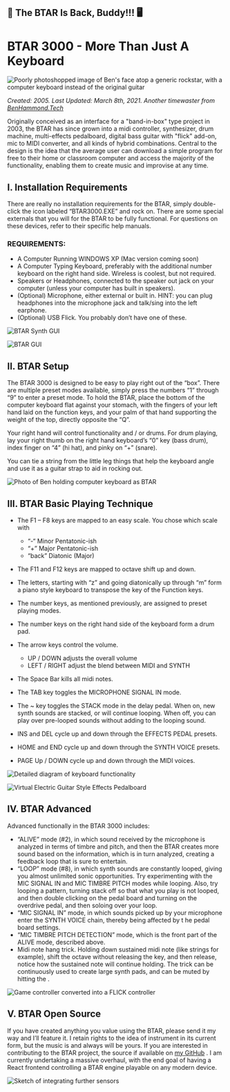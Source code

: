 ## 🎸 The BTAR Is Back, Buddy!!! 🖥️

# BTAR 3000 - More Than Just A Keyboard

![Poorly photoshopped image of Ben's face atop a generic rockstar, with a computer keyboard instead of the original guitar](https://cdn.hashnode.com/res/hashnode/image/upload/v1617300395913/SgDjJ0snW.jpeg)

_Created: 2005. Last Updated: March 8th, 2021. Another timewaster from [BenHammond.Tech](http://benhammond.tech)_

Originally conceived as an interface for a "band-in-box" type project in 2003, the BTAR has since grown into a midi controller, synthesizer, drum machine, multi-effects pedalboard, digital bass guitar with "flick" add-on, mic to MIDI converter, and all kinds of hybrid combinations. Central to the design is the idea that the average user can download a simple program for free to their home or classroom computer and access the majority of the functionality, enabling them to create music and improvise at any time.

## I. Installation Requirements

There are really no installation requirements for the BTAR, simply double-click the icon labeled “BTAR3000.EXE” and rock on. There are some special externals that you will for the BTAR to be fully functional. For questions on these devices, refer to their specific help manuals.

### REQUIREMENTS:

- A Computer Running WINDOWS XP (Mac version coming soon)
- A Computer Typing Keyboard, preferably with the additional number keyboard on the right hand side. Wireless is coolest, but not required.
- Speakers or Headphones, connected to the speaker out jack on your computer (unless your computer has built in speakers).
- (Optional) Microphone, either external or built in. HINT: you can plug headphones into the microphone jack and talk/sing into the left earphone.
- (Optional) USB Flick. You probably don’t have one of these.

![BTAR Synth GUI](https://cdn.hashnode.com/res/hashnode/image/upload/v1617300430950/FyD6z0Wxd.gif)

![BTAR GUI](https://cdn.hashnode.com/res/hashnode/image/upload/v1617300456939/JU1eqXJKd.gif)

## II. BTAR Setup

The BTAR 3000 is designed to be easy to play right out of the “box”. There are multiple preset modes available, simply press the numbers “1” through “9” to enter a preset mode. To hold the BTAR, place the bottom of the computer keyboard flat against your stomach, with the fingers of your left hand laid on the function keys, and your palm of that hand supporting the weight of the top, directly opposite the “Q”.

Your right hand will control functionality and / or drums. For drum playing, lay your right thumb on the right hand keyboard’s “0” key (bass drum), index finger on “4” (hi hat), and pinky on “+” (snare).

You can tie a string from the little leg things that help the keyboard angle and use it as a guitar strap to aid in rocking out.

![Photo of Ben holding computer keyboard as BTAR](https://cdn.hashnode.com/res/hashnode/image/upload/v1617300482819/KD7gk3xbh.jpeg)

## III. BTAR Basic Playing Technique

- The F1 – F8 keys are mapped to an easy scale. You chose which scale with

  - “-“ Minor Pentatonic-ish
  - “+” Major Pentatonic-ish
  - “back” Diatonic (Major)

- The F11 and F12 keys are mapped to octave shift up and down.

- The letters, starting with “z” and going diatonically up through “m” form a piano style keyboard to transpose the key of the Function keys.

- The number keys, as mentioned previously, are assigned to preset playing modes.

- The number keys on the right hand side of the keyboard form a drum pad.

- The arrow keys control the volume.

  - UP / DOWN adjusts the overall volume
  - LEFT / RIGHT adjust the blend between MIDI and SYNTH

- The Space Bar kills all midi notes.

- The TAB key toggles the MICROPHONE SIGNAL IN mode.

- The ~ key toggles the STACK mode in the delay pedal. When on, new synth sounds are stacked, or will continue looping. When off, you can play over pre-looped sounds without adding to the looping sound.

- INS and DEL cycle up and down through the EFFECTS PEDAL presets.

- HOME and END cycle up and down through the SYNTH VOICE presets.

- PAGE Up / DOWN cycle up and down through the MIDI voices.

![Detailed diagram of keyboard functionality](https://cdn.hashnode.com/res/hashnode/image/upload/v1617300509620/h1v_KhEd2.gif)

![Virtual Electric Guitar Style Effects Pedalboard](https://cdn.hashnode.com/res/hashnode/image/upload/v1617300533937/W0Pg30uLb.gif)

## IV. BTAR Advanced

Advanced functionally in the BTAR 3000 includes:

- “ALIVE” mode (#2), in which sound received by the microphone is analyzed in terms of timbre and pitch, and then the BTAR creates more sound based on the information, which is in turn analyzed, creating a feedback loop that is sure to entertain.
- “LOOP” mode (#8), in which synth sounds are constantly looped, giving you almost unlimited sonic opportunities. Try experimenting with the MIC SIGNAL IN and MIC TIMBRE PITCH modes while looping. Also, try looping a pattern, turning stack off so that what you play is not looped, and then double clicking on the pedal board and turning on the overdrive pedal, and then soloing over your loop.
- “MIC SIGNAL IN” mode, in which sounds picked up by your microphone enter the SYNTH VOICE chain, thereby being affected by t he pedal board settings.
- “MIC TIMBRE PITCH DETECTION” mode, which is the front part of the ALIVE mode, described above.
- Midi note hang trick. Holding down sustained midi note (like strings for example), shift the octave without releasing the key, and then release, notice how the sustained note will continue holding. The trick can be continuously used to create large synth pads, and can be muted by hitting the <spacebar>.

![Game controller converted into a FLICK controller](https://cdn.hashnode.com/res/hashnode/image/upload/v1617300555061/6yH70zyno.jpeg)


## V. BTAR Open Source

If you have created anything you value using the BTAR, please send it my way and I’ll feature it. I retain rights to the idea of instrument in its current form, but the music is and always will be yours. If you are interested in contributing to the BTAR project, the source if available on  [my GitHub](https://github.com/benhammondmusic/btar/) . I am currently undertaking a massive overhaul, with the end goal of having a React frontend controlling a BTAR engine playable on any modern device.

![Sketch of integrating further sensors](https://cdn.hashnode.com/res/hashnode/image/upload/v1617300570346/4XgEt3IHS.jpeg)
